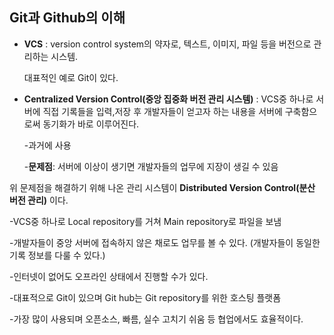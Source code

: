 ## Git과 Github의 이해



- **VCS** : version control system의 약자로, 텍스트, 이미지, 파일 등을 버전으로 관리하는 시스템.

  대표적인 예로 Git이 있다. 

- **Centralized Version Control(중앙 집중화 버전 관리 시스템)** : VCS중 하나로 서버에 직접 기록들을 입력,저장 후 개발자들이 얻고자 하는 내용을 서버에 구축함으로써 동기화가 바로 이루어진다. 

  -과거에 사용

  -**문제점**: 서버에 이상이 생기면 개발자들의 업무에 지장이 생길 수 있음



위 문제점을 해결하기 위해 나온 관리 시스템이 **Distributed Version Control(분산 버전 관리)** 이다.

-VCS중 하나로 Local repository를 거쳐 Main repository로 파일을 보냄

-개발자들이 중앙 서버에 접속하지 않은 채로도 업무를 볼 수 있다. (개발자들이 동일한 기록 정보를 다룰 수 있다.)

-인터넷이 없어도 오프라인 상태에서 진행할 수가 있다.

 -대표적으로 Git이 있으며 Git hub는 Git repository를 위한 호스팅 플랫폼

-가장 많이 사용되며 오픈소스, 빠름, 실수 고치기 쉬움 등 협업에서도 효율적이다.


